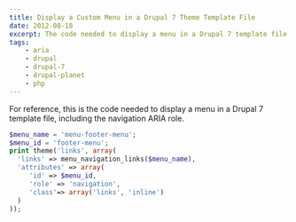 ```yaml
---
title: Display a Custom Menu in a Drupal 7 Theme Template File
date: 2012-08-18
excerpt: The code needed to display a menu in a Drupal 7 template file.
tags:
    - aria
    - drupal
    - drupal-7
    - drupal-planet
    - php
---
```


For reference, this is the code needed to display a menu in a Drupal 7 template
file, including the navigation ARIA role.

```php
$menu_name = 'menu-footer-menu';
$menu_id = 'footer-menu';
print theme('links', array(
  'links' => menu_navigation_links($menu_name),
  'attributes' => array(
     'id' => $menu_id,
     'role' => 'navigation',
     'class'=> array('links', 'inline')
  )
));
```
